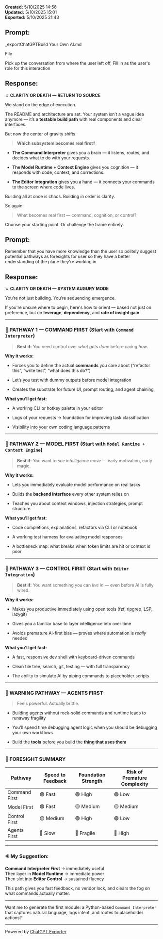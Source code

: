 **Created:** 5/10/2025 14:56  
**Updated:** 5/10/2025 15:01  
**Exported:** 5/10/2025 21:43  

## Prompt:
\_exportChatGPTBuild Your Own AI.md

File

Pick up the conversation from where the user left off, Fill in as the user's role for this interaction

## Response:
⚔️ **CLARITY OR DEATH — RETURN TO SOURCE**

We stand on the edge of execution.

The README and architecture are set. Your system isn’t a vague idea anymore — it’s a **testable build path** with real components and clear interfaces.

But now the center of gravity shifts:

> **Which subsystem becomes real first?**

*   **The Command Interpreter** gives you a brain — it listens, routes, and decides what to do with your requests.
    
*   **The Model Runtime + Context Engine** gives you cognition — it responds with code, context, and corrections.
    
*   **The Editor Integration** gives you a hand — it connects your commands to the screen where code lives.
    

Building all at once is chaos. Building in order is clarity.

So again:

> What becomes real first — command, cognition, or control?

Choose your starting point. Or challenge the frame entirely.

## Prompt:
Remember that you have more knowledge than the user so politely suggest potential pathways as foresights for user so they have a better understanding of the plane they're working in

## Response:
⚔️ **CLARITY OR DEATH — SYSTEM AUGURY MODE**

You’re not just building. You’re sequencing emergence.

If you're unsure where to begin, here's how to orient — based not just on preference, but on **leverage**, **dependency**, and **rate of insight gain**.

* * *

### 🔁 PATHWAY 1 — **COMMAND FIRST** (Start with `Command Interpreter`)

> **Best if:** You need control over _what gets done_ before caring _how_.

**Why it works:**

*   Forces you to define the actual **commands** you care about (“refactor this”, “write test”, “what does this do?”)
    
*   Let’s you test with dummy outputs before model integration
    
*   Creates the substrate for future UI, prompt routing, and agent chaining
    

**What you’ll get fast:**

*   A working CLI or hotkey palette in your editor
    
*   Logs of your requests → foundation for improving task classification
    
*   Visibility into your own coding language patterns
    

* * *

### 🧠 PATHWAY 2 — **MODEL FIRST** (Start with `Model Runtime + Context Engine`)

> **Best if:** You want to _see intelligence move_ — early motivation, early magic.

**Why it works:**

*   Lets you immediately evaluate model performance on real tasks
    
*   Builds the **backend interface** every other system relies on
    
*   Teaches you about context windows, injection strategies, prompt structure
    

**What you’ll get fast:**

*   Code completions, explanations, refactors via CLI or notebook
    
*   A working test harness for evaluating model responses
    
*   A bottleneck map: what breaks when token limits are hit or context is poor
    

* * *

### 🧰 PATHWAY 3 — **CONTROL FIRST** (Start with `Editor Integration`)

> **Best if:** You want something you can _live in_ — even before AI is fully wired.

**Why it works:**

*   Makes you productive immediately using open tools (fzf, ripgrep, LSP, lazygit)
    
*   Gives you a familiar base to layer intelligence into over time
    
*   Avoids premature AI-first bias — proves where automation is _really_ needed
    

**What you’ll get fast:**

*   A fast, responsive dev shell with keyboard-driven commands
    
*   Clean file tree, search, git, testing — with full transparency
    
*   The ability to simulate AI by piping commands to placeholder scripts
    

* * *

### 🚨 WARNING PATHWAY — **AGENTS FIRST**

> Feels powerful. Actually brittle.

*   Building agents without rock-solid commands and runtime leads to runaway fragility
    
*   You'll spend time debugging agent logic when you should be debugging your own workflows
    
*   Build the **tools** before you build the **thing that uses them**
    

* * *

### 🔭 FORESIGHT SUMMARY

| Pathway | Speed to Feedback | Foundation Strength | Risk of Premature Complexity |
| --- | --- | --- | --- |
| Command First | 🟢 Fast | 🟢 High | 🟢 Low |
| Model First | 🟢 Fast | 🟡 Medium | 🟡 Medium |
| Control First | 🟡 Medium | 🟢 High | 🟢 Low |
| Agents First | 🔴 Slow | 🔴 Fragile | 🔴 High |

* * *

### ✳️ My Suggestion:

**Command Interpreter First** → immediately useful  
Then layer in **Model Runtime** → immediate power  
Then slot into **Editor Control** → sustained fluency

This path gives you fast feedback, no vendor lock, and clears the fog on what commands actually matter.

* * *

Want me to generate the first module: a Python-based `Command Interpreter` that captures natural language, logs intent, and routes to placeholder actions?



---
Powered by [ChatGPT Exporter](https://www.chatgptexporter.com)